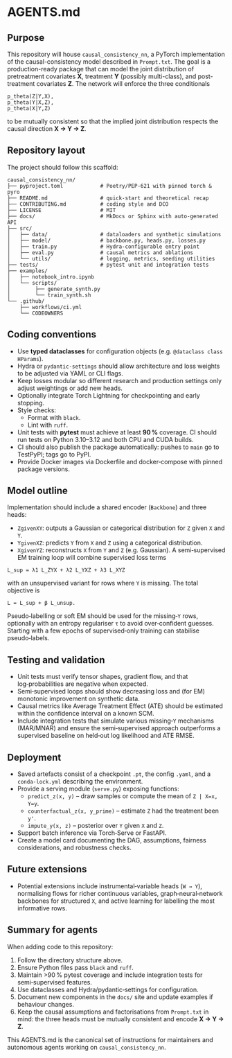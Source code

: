 # AGENTS.md

## Purpose
This repository will house `causal_consistency_nn`, a PyTorch implementation of the causal-consistency model described in `Prompt.txt`. The goal is a production-ready package that can model the joint distribution of pretreatment covariates **X**, treatment **Y** (possibly multi-class), and post-treatment covariates **Z**. The network will enforce the three conditionals

```
p_theta(Z|Y,X),
p_theta(Y|X,Z),
p_theta(X|Y,Z)
```

to be mutually consistent so that the implied joint distribution respects the causal direction **X → Y → Z**.

## Repository layout
The project should follow this scaffold:

```
causal_consistency_nn/
├── pyproject.toml            # Poetry/PEP‑621 with pinned torch & pyro
├── README.md                 # quick-start and theoretical recap
├── CONTRIBUTING.md           # coding style and DCO
├── LICENSE                   # MIT
├── docs/                     # MkDocs or Sphinx with auto‑generated API
├── src/
│   ├── data/                 # dataloaders and synthetic simulations
│   ├── model/                # backbone.py, heads.py, losses.py
│   ├── train.py              # Hydra-configurable entry point
│   ├── eval.py               # causal metrics and ablations
│   └── utils/                # logging, metrics, seeding utilities
├── tests/                    # pytest unit and integration tests
├── examples/
│   ├── notebook_intro.ipynb
│   └── scripts/
│        ├── generate_synth.py
│        └── train_synth.sh
└── .github/
    ├── workflows/ci.yml
    └── CODEOWNERS
```

## Coding conventions
* Use **typed dataclasses** for configuration objects (e.g. `@dataclass class HParams`).
* Hydra or `pydantic-settings` should allow architecture and loss weights to be adjusted via YAML or CLI flags.
* Keep losses modular so different research and production settings only adjust weightings or add new heads.
* Optionally integrate Torch Lightning for checkpointing and early stopping.
* Style checks:
  * Format with `black`.
  * Lint with `ruff`.
* Unit tests with **pytest** must achieve at least **90 %** coverage. CI should run tests on Python 3.10–3.12 and both CPU and CUDA builds.
* CI should also publish the package automatically: pushes to `main` go to TestPyPI; tags go to PyPI.
* Provide Docker images via Dockerfile and docker‑compose with pinned package versions.

## Model outline
Implementation should include a shared encoder (`Backbone`) and three heads:
* `ZgivenXY`: outputs a Gaussian or categorical distribution for `Z` given `X` and `Y`.
* `YgivenXZ`: predicts `Y` from `X` and `Z` using a categorical distribution.
* `XgivenYZ`: reconstructs `X` from `Y` and `Z` (e.g. Gaussian).
A semi‑supervised EM training loop will combine supervised loss terms
```
L_sup = λ1 L_ZYX + λ2 L_YXZ + λ3 L_XYZ
```
with an unsupervised variant for rows where `Y` is missing. The total objective is
```
L = L_sup + β L_unsup.
```
Pseudo‑labelling or soft EM should be used for the missing‑`Y` rows, optionally with an entropy regulariser `τ` to avoid over‑confident guesses. Starting with a few epochs of supervised‑only training can stabilise pseudo‑labels.

## Testing and validation
* Unit tests must verify tensor shapes, gradient flow, and that log‑probabilities are negative when expected.
* Semi‑supervised loops should show decreasing loss and (for EM) monotonic improvement on synthetic data.
* Causal metrics like Average Treatment Effect (ATE) should be estimated within the confidence interval on a known SCM.
* Include integration tests that simulate various missing‑`Y` mechanisms (MAR/MNAR) and ensure the semi‑supervised approach outperforms a supervised baseline on held‑out log likelihood and ATE RMSE.

## Deployment
* Saved artefacts consist of a checkpoint `.pt`, the config `.yaml`, and a `conda-lock.yml` describing the environment.
* Provide a serving module (`serve.py`) exposing functions:
  * `predict_z(x, y)` – draw samples or compute the mean of `Z | X=x, Y=y`.
  * `counterfactual_z(x, y_prime)` – estimate `Z` had the treatment been `y'`.
  * `impute_y(x, z)` – posterior over `Y` given `X` and `Z`.
* Support batch inference via Torch‑Serve or FastAPI.
* Create a model card documenting the DAG, assumptions, fairness considerations, and robustness checks.

## Future extensions
* Potential extensions include instrumental‑variable heads (`W → Y`), normalising flows for richer continuous variables, graph‑neural‑network backbones for structured `X`, and active learning for labelling the most informative rows.

## Summary for agents
When adding code to this repository:
1. Follow the directory structure above.
2. Ensure Python files pass `black` and `ruff`.
3. Maintain >90 % pytest coverage and include integration tests for semi‑supervised features.
4. Use dataclasses and Hydra/pydantic‑settings for configuration.
5. Document new components in the `docs/` site and update examples if behaviour changes.
6. Keep the causal assumptions and factorisations from `Prompt.txt` in mind: the three heads must be mutually consistent and encode **X → Y → Z**.

This AGENTS.md is the canonical set of instructions for maintainers and autonomous agents working on `causal_consistency_nn`.
